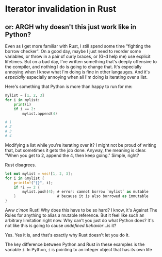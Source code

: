 # Iterator invalidation in Rust

## or: ARGH why doesn't this just work like in Python?

Even as I get more familiar with Rust, I still spend some time "fighting the
borrow checker". On a good day, maybe I just need to reorder some variables, or
throw in a pair of curly braces, or (G-d help me) use explicit lifetimes. But
on a bad day, I've written something that's deeply offensive to the compiler,
and nothing I do is going to change that. It's especially annoying when I know
what I'm doing is fine in other langauges. And it's *especially* especially
annoying when all I'm doing is iterating over a list.

Here's something that Python is more than happy to run for me:

```python
mylist = [1, 2, 3]
for i in mylist:
    print(i)
    if i == 2:
        mylist.append(4)

# 1
# 2
# 3
# 4
```

Modifying a list while you're iterating over it? I might not be proud of
writing that, but sometimes it gets the job done. Anyway, the meaning is clear.
"When you get to 2, append the 4, then keep going." Simple, right?

Rust disagrees.

```rust
let mut mylist = vec![1, 2, 3];
for i in &mylist {
    println!("{}", i);
    if *i == 2 {
        mylist.push(4); # error: cannot borrow `mylist` as mutable
    }                   # because it is also borrowed as immutable
}

```

Aww *c'mon* Rust! Why does this have to be so hard? I know, it's Against The
Rules for anything to alias a mutable reference. But it feel like such an
arbitrary limitation right now. Why can't you just do what Python does? It's
not like this is going to cause *undefined behavior*...is it?

Yes. Yes it is, and that's exactly why Rust doesn't let you do it.

The key difference between Python and Rust in these examples is the variable
`i`. In Python, `i` is pointing to an integer object that has its own life
